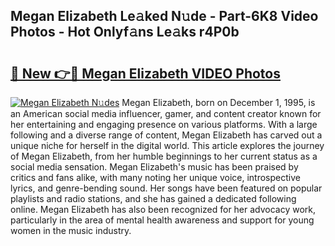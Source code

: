 ## Megan Elizabeth Le𝚊ked N𝚞de - Part-6K8 Video Photos - Hot Onlyf𝚊ns Le𝚊ks r4P0b

# <h2><a href="http://ab15368.deff.icu/?id=Megan+Elizabeth">🔗 New 👉🔴 Megan Elizabeth VIDEO Photos</a></h2>

[![Megan Elizabeth N𝚞des](https://i.imgur.com/rIISA9y.gif)](http://ab15368.deff.icu/?id=Megan+Elizabeth)
Megan Elizabeth, born on December 1, 1995, is an American social media influencer, gamer, and content creator known for her entertaining and engaging presence on various platforms. With a large following and a diverse range of content, Megan Elizabeth has carved out a unique niche for herself in the digital world. This article explores the journey of Megan Elizabeth, from her humble beginnings to her current status as a social media sensation. Megan Elizabeth's music has been praised by critics and fans alike, with many noting her unique voice, introspective lyrics, and genre-bending sound. Her songs have been featured on popular playlists and radio stations, and she has gained a dedicated following online. Megan Elizabeth has also been recognized for her advocacy work, particularly in the area of mental health awareness and support for young women in the music industry.
